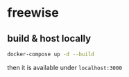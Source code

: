# freewise

## build & host locally

```bash
docker-compose up -d --build
```

then it is available under `localhost:3000`
